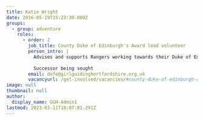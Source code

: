 ```yaml
---
title: Katie Wright
date: 2016-05-19T15:23:30.000Z
groups:
  - group: adventure
    roles:
      - order: 2
        job_title: County Duke of Edinburgh's Award lead volunteer
        person_intro: |
          Advises and supports Rangers working towards their Duke of Edinburgh's (DofE) Award. Organises and runs Bronze and Silver Award practice and qualifying expeditions.
          
          Successor being sought
        email: dofe@girlguidinghertfordshire.org.uk
        vacancyurl: /get-involved/vacancies/#county-duke-of-edinburgh-award-lead-volunteer
image: null
thumbnail: null
author:
  display_name: GGH-Admin1
lastmod: 2023-03-11T18:07:01.291Z
---
```

